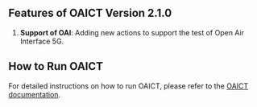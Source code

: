 

## Features of OAICT Version 2.1.0

1. **Support of OAI**: Adding new actions to support the test of Open Air Interface 5G.

## How to Run OAICT

For detailed instructions on how to run OAICT, please refer to the [OAICT documentation](https://openaicellular.github.io/oaic/oaic_t.html).



